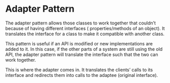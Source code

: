 # Adapter Pattern

The adapter pattern allows those classes to work together that couldn’t because of having different interfaces (
properties/methods of an object). It translates the interface for a class to make it compatible with another class.

This pattern is useful if an API is modified or new implementations are added to it. In this case, if the other parts of
a system are still using the old API, the adapter pattern will translate the interface such that the two can work
together.

This is where the adapter comes in. It translates the clients’ calls to its interface and redirects them into calls to
the adaptee (original interface).